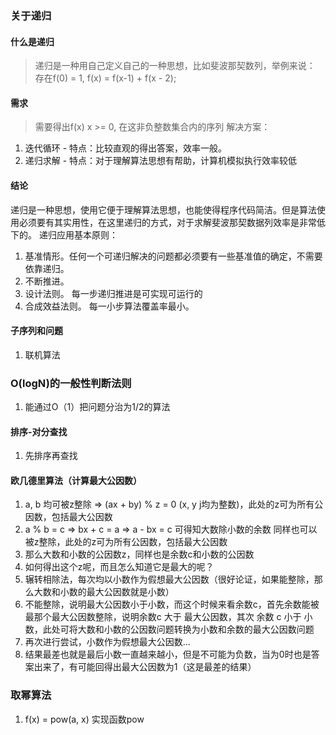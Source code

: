 ### 关于递归
#### 什么是递归
> 递归是一种用自己定义自己的一种思想，比如斐波那契数列，举例来说： 存在f(0) = 1, f(x) = f(x-1) + f(x - 2);
#### 需求
> 需要得出f(x) x >= 0, 在这非负整数集合内的序列
解决方案：
1. 迭代循环 - 特点：比较直观的得出答案，效率一般。
2. 递归求解 - 特点：对于理解算法思想有帮助，计算机模拟执行效率较低

#### 结论
递归是一种思想，使用它便于理解算法思想，也能使得程序代码简洁。但是算法使用必须要有其实用性，在这里递归的方式，对于求解斐波那契数据列效率是非常低下的。
递归应用基本原则：
1. 基准情形。任何一个可递归解决的问题都必须要有一些基准值的确定，不需要依靠递归。
2. 不断推进。
3. 设计法则。 每一步递归推进是可实现可运行的
4. 合成效益法则。 每一小步算法覆盖率最小。

#### 子序列和问题
1. 联机算法

### O(logN)的一般性判断法则
1. 能通过O（1）把问题分治为1/2的算法

#### 排序-对分查找
1. 先排序再查找

#### 欧几德里算法（计算最大公因数）
1. a, b 均可被z整除 => (ax + by) % z = 0 (x, y j均为整数)，此处的z可为所有公因数，包括最大公因数
2. a % b = c => bx + c = a => a - bx = c 可得知大数除小数的余数 同样也可以被z整除，此处的z可为所有公因数，包括最大公因数
3. 那么大数和小数的公因数z，同样也是余数c和小数的公因数
4. 如何得出这个z呢，而且怎么知道它是最大的呢？
5. 辗转相除法，每次均以小数作为假想最大公因数（很好论证，如果能整除，那么大数和小数的最大公因数就是小数）
6. 不能整除，说明最大公因数小于小数，而这个时候来看余数c，首先余数能被最那个最大公因数整除，说明余数c 大于 最大公因数，其次 余数 c 小于 小数，此处可将大数和小数的公因数问题转换为小数和余数的最大公因数问题
7. 再次进行尝试，小数作为假想最大公因数...
8. 结果最差也就是最后小数一直越来越小，但是不可能为负数，当为0时也是答案出来了，有可能回得出最大公因数为1（这是最差的结果）

### 取幂算法
1. f(x) = pow(a, x) 实现函数pow
